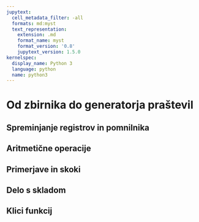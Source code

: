 ```yaml
---
jupytext:
  cell_metadata_filter: -all
  formats: md:myst
  text_representation:
    extension: .md
    format_name: myst
    format_version: '0.8'
    jupytext_version: 1.5.0
kernelspec:
  display_name: Python 3
  language: python
  name: python3
---
```


# Od zbirnika do generatorja praštevil

## Spreminjanje registrov in pomnilnika

## Aritmetične operacije

## Primerjave in skoki

## Delo s skladom

## Klici funkcij
